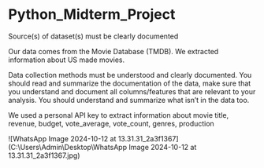 # Python_Midterm_Project 

Source(s) of dataset(s) must be clearly documented

Our data comes from the Movie Database (TMDB).  We extracted information about US made movies.

Data collection methods must be understood and clearly documented. You should read and summarize the documentation of the data, make sure that you understand and document all columns/features that are relevant to your analysis. You should understand and summarize what isn’t in the data too.

We used a personal API key to extract information about movie title, revenue, budget, vote_average, vote_count, genres, production

![WhatsApp Image 2024-10-12 at 13.31.31_2a3f1367](C:\Users\Admin\Desktop\WhatsApp Image 2024-10-12 at 13.31.31_2a3f1367.jpg)
